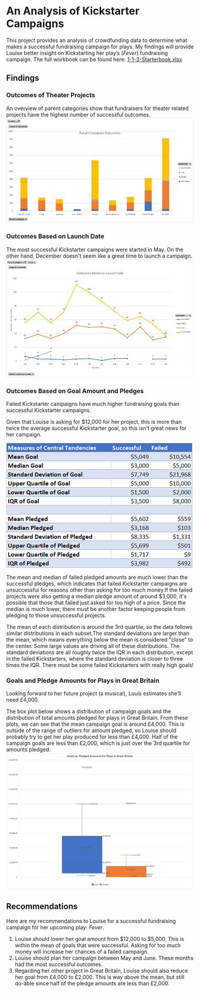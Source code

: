 # An Analysis of Kickstarter Campaigns
This project provides an analysis of crowdfunding data to determine what makes a successful fundraising campaign for plays. My findings will provide Louise better insight on Kickstarting her play’s (*Fever*) fundraising campaign. The full workbook can be found here: [1-1-3-Starterbook.xlsx](https://github.com/nguyencao247/kickstarter-analysis/blob/main/1-1-3-Starterbook.xlsx)
## Findings
### Outcomes of Theater Projects
An overview of parent categories show that fundraisers for theater related projects have the highest number of successful outcomes. 
![](Parent%20Category%20Outcomes.png)

### Outcomes Based on Launch Date
The most successful Kickstarter campaigns were started in May. On the other hand, December doesn't seem like a great time to launch a campaign.
![](Outcomes%20Based%20on%20Launch%20Date.png)

### Outcomes Based on Goal Amount and Pledges
Failed Kickstarter campaigns have much higher fundraising goals than successful Kickstarter campaigns.

Given that Louise is asking for $12,000 for her project, this is more than twice the average successful Kickstarter goal, so this isn't great news for her campaign.

<img src="Descriptive%20Statistics.png" width="500">

The mean and median of failed pledged amounts are much lower than the successful pledges, which indicates that failed Kickstarter campaigns are unsuccessful for reasons other than asking for too much money.If the failed projects were also getting a median pledge amount of around $3,000, it's possible that those that failed just asked for too high of a price. Since the median is much lower, there must be another factor keeping people from pledging to those unsuccessful projects.

The mean of each distribution is around the 3rd quartile, so the data follows similar distributions in each subset.The standard deviations are larger than the mean, which means everything below the mean is considered "close" to the center. Some large values are driving all of these distributions. The standard deviations are all roughly twice the IQR in each distribution, except in the failed Kickstarters, where the standard deviation is closer to three times the IQR. There must be some failed Kickstarters with really high goals!

### Goals and Pledge Amounts for Plays in Great Britain
Looking forward to her future project (a musical), Louis estimates she’ll need £4,000.

The box plot below shows a distribution of campaign goals and the distribution of total amounts pledged for plays in Great Britain. From these plots, we can see that the mean campaign goal is around £4,000. This is outside of the range of outliers for amount pledged, so Louise should probably try to get her play produced for less than £4,000. Half of the campaign goals are less than £2,000, which is just over the 3rd quartile for amounts pledged. 
![](GB%20Box%20Plot.PNG)

## Recommendations
Here are my recommendations to Louise for a successful fundraising campaign for her upcoming play: *Fever*. 
1.	Louise should lower her goal amount from $12,000 to $5,000. This is within the mean of goals that were successful. Asking for too much money will increase her chances of a failed campaign. 
2.	Louise should plan her campaign between May and June. These months had the most successful outcomes. 
3.	Regarding her other project in Great Britain, Louise should also reduce her goal from £4,000 to £2,000. This is way above the mean, but still do-able since half of the pledge amounts are less than £2,000. 
